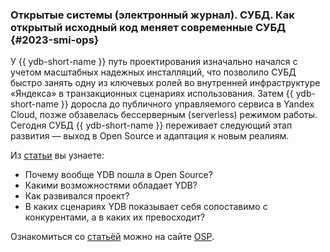 ### Открытые системы (электронный журнал). СУБД. Как открытый исходный код меняет современные СУБД {#2023-smi-ops}
У {{ ydb-short-name }} путь проектирования изначально начался с учетом масштабных надежных инсталляций, что позволило СУБД быстро занять одну из ключевых ролей во внутренней инфраструктуре «Яндекса» в транзакционных сценариях использования. Затем {{ ydb-short-name }} доросла до публичного управляемого сервиса в Yandex Cloud, позже обзавелась бессерверным (serverless) режимом работы. Сегодня СУБД {{ ydb-short-name }} переживает следующий этап развития — выход в Open Source и адаптация к новым реалиям. 

Из [статьи](https://www.osp.ru/os/2023/02/13057254) вы узнаете:
* Почему вообще YDB пошла в Open Source?
* Какими возможностями обладает YDB?
* Как развивался проект?
* В каких сценариях YDB показывает себя сопоставимо с конкурентами, а в каких их превосходит?

Ознакомиться со [статьёй](https://www.osp.ru/os/2023/02/13057254) можно на сайте [OSP](https://www.osp.ru).